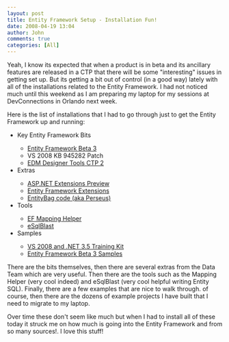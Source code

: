```yaml
---
layout: post
title: Entity Framework Setup - Installation Fun!
date: 2008-04-19 13:04
author: John
comments: true
categories: [All]
---
```

<p>Yeah, I know its expected that when a product is in beta and its ancillary features are released in a CTP that there will be some "interesting" issues in getting set up. But its getting a bit out of control (in a good way) lately with all of the installations related to the Entity Framework. I had not noticed much until this weekend as I am preparing my laptop for my sessions at DevConnections in Orlando next week.</p> <p>Here is the list of installations that I had to go through just to get the Entity Framework up and running:</p> <ul> <li>Key Entity Framework Bits</li> <ul> <li><a href="http://www.microsoft.com/downloads/details.aspx?FamilyId=15DB9989-1621-444D-9B18-D1A04A21B519&amp;displaylang=en">Entity Framework Beta 3</a>&nbsp;</li> <li>VS 2008 KB 945282 Patch</li> <li><a href="http://www.microsoft.com/downloads/details.aspx?FamilyId=D8AE4404-8E05-41FC-94C8-C73D9E238F82&amp;displaylang=en">EDM Designer Tools CTP 2</a></li></ul> <li>Extras</li> <ul> <li><a href="http://www.microsoft.com/downloads/details.aspx?familyid=A9C6BC06-B894-4B11-8300-35BD2F8FC908&amp;displaylang=en">ASP.NET Extensions Preview</a></li> <li><a href="http://code.msdn.microsoft.com/EFExtensions">Entity Framework Extensions</a></li> <li><a href="http://code.msdn.microsoft.com/entitybag/">EntityBag code (aka Perseus)</a></li></ul> <li>Tools</li> <ul> <li><a href="http://code.msdn.microsoft.com/EFMappingHelper">EF Mapping Helper</a></li> <li><a href="http://code.msdn.microsoft.com/esql">eSqlBlast</a></li></ul> <li>Samples</li> <ul> <li><a href="http://www.microsoft.com/downloads/details.aspx?FamilyID=8bdaa836-0bba-4393-94db-6c3c4a0c98a1&amp;displaylang=en">VS 2008 and .NET 3.5 Training Kit</a></li> <li><a href="http://www.codeplex.com/adonetsamples/">Entity Framework Beta 3 Samples</a></li></ul></ul> <p>There are the bits themselves, then there are several extras from the Data Team which are very useful. Then there are the tools such as the Mapping Helper (very cool indeed) and eSqlBlast (very cool helpful writing Entity SQL). Finally, there are a few examples that are nice to walk through. of course, then there are the dozens of example projects I have built that I need to migrate to my laptop.</p> <p>Over time these don't seem like much but when I had to install all of these today it struck me on how much is going into the Entity Framework and from so many sources!. I love this stuff!</p>

